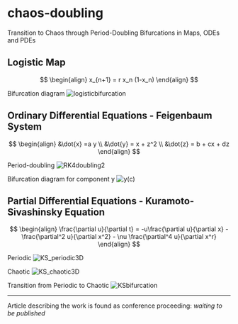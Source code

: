 # chaos-doubling
Transition to Chaos through Period-Doubling Bifurcations in Maps, ODEs and PDEs

## Logistic Map

$$
\begin{align}
  x_{n+1} = r x_n (1-x_n)
\end{align}
$$

Bifurcation diagram
![logisticbifurcation](https://user-images.githubusercontent.com/72228598/189374873-1a315094-5f96-4bca-a024-70d492af3421.png)



## Ordinary Differential Equations - Feigenbaum System

$$
\begin{align}
  &\dot{x} =a y \\
  &\dot{y} = x + z^2 \\
  &\dot{z} = b + cx + dz 
\end{align}
$$

Period-doubling
![RK4doubling2](https://user-images.githubusercontent.com/72228598/189376488-70e98ef0-1636-41cc-ba5b-e24b11411188.png)


Bifurcation diagram for component y
![y(c)](https://user-images.githubusercontent.com/72228598/189374406-4c1b28c9-2d65-4fe9-b017-210944abfce4.png)


## Partial Differential Equations - Kuramoto-Sivashinsky Equation

$$
\begin{align}
  \frac{\partial u}{\partial t} = -u\frac{\partial u}{\partial x} - \frac{\partial^2 u}{\partial x^2} - \nu \frac{\partial^4 u}{\partial x^r}
\end{align}
$$

Periodic
![KS_periodic3D](https://user-images.githubusercontent.com/72228598/189374652-d3d290cb-900f-43b9-a11c-c57a3a47b8b2.png)


Chaotic
![KS_chaotic3D](https://user-images.githubusercontent.com/72228598/189374590-d01366ed-11bc-4069-9635-ba6f0caf072d.png)


Transition from Periodic to Chaotic
![KSbifurcation](https://user-images.githubusercontent.com/72228598/189374746-dd51b591-12fc-4763-889d-05740b7026e8.png)

---
Article describing the work is found as conference proceeding: *waiting to be published*